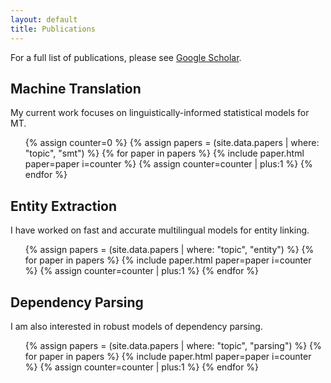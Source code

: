 ```yaml
---
layout: default
title: Publications
---
```


For a full list of publications, please see [Google Scholar](http://scholar.google.nl/citations?user=sApPUZUAAAAJ).

## Machine Translation

My current work focuses on linguistically-informed statistical models for MT. 

<ul class="publications">
{% assign counter=0 %}
{% assign papers = (site.data.papers | where: "topic", "smt") %}
{% for paper in papers %}
 {% include paper.html paper=paper i=counter %}
  {% assign counter=counter | plus:1 %}
{% endfor %}
</ul>


## Entity Extraction

I have worked on fast and accurate multilingual models for entity linking.

<ul class="publications">
{% assign papers = (site.data.papers | where: "topic", "entity") %}
{% for paper in papers %}
 {% include paper.html paper=paper i=counter %}
  {% assign counter=counter | plus:1 %}
{% endfor %}
</ul>

## Dependency Parsing

I am also interested in robust models of dependency parsing.

<ul class="publications">
{% assign papers = (site.data.papers | where: "topic", "parsing") %}
{% for paper in papers %}
 {% include paper.html paper=paper i=counter %}
  {% assign counter=counter | plus:1 %}
{% endfor %}
</ul>
